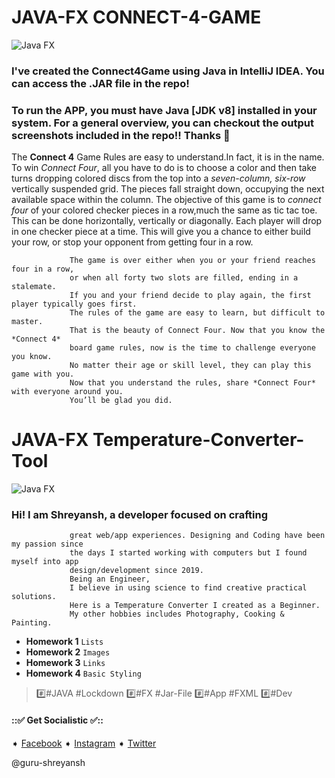 # JAVA-FX CONNECT-4-GAME

![Java FX](https://img.shields.io/badge/-Finished-brightgreen.svg)
### I've created the Connect4Game using Java in IntelliJ IDEA. You can access the .JAR file in the repo!
### To run the APP, you must have Java [JDK v8] installed in your system. For a general overview, you can checkout the output screenshots included in the repo!! Thanks :santa:
  The **Connect 4** Game Rules are easy to understand.In fact, it is in the name. To win *Connect Four*, all you have to do
  is to choose a color and then take turns dropping colored discs from the top into a *seven-column, six-row* vertically suspended grid.
  The pieces fall straight down, occupying the next available space within the column.
  The objective of this game is to *connect four* of your colored checker pieces in a row,much the same as tic tac toe. This can be done horizontally, vertically or diagonally.
  Each player will drop in one checker piece at a time. This will give you a chance to either build your row, or stop your opponent from getting four in a row.
                 
                 The game is over either when you or your friend reaches four in a row,
                 or when all forty two slots are filled, ending in a stalemate.
                 If you and your friend decide to play again, the first player typically goes first.
                 The rules of the game are easy to learn, but difficult to master.
                 That is the beauty of Connect Four. Now that you know the *Connect 4*
                 board game rules, now is the time to challenge everyone you know.
                 No matter their age or skill level, they can play this game with you.
                 Now that you understand the rules, share *Connect Four* with everyone around you.
                 You’ll be glad you did.

# JAVA-FX Temperature-Converter-Tool

![Java FX](https://img.shields.io/badge/-Finished-brightgreen.svg)
### Hi! I am Shreyansh, a developer focused on crafting
                 great web/app experiences. Designing and Coding have been my passion since
                 the days I started working with computers but I found myself into app
                 design/development since 2019.
                 Being an Engineer,
                 I believe in using science to find creative practical solutions.
                 Here is a Temperature Converter I created as a Beginner.
                 My other hobbies includes Photography, Cooking & Painting.

* **Homework 1** `Lists`
* **Homework 2** `Images`
* **Homework 3** `Links`
* **Homework 4** `Basic Styling`

> :hash:#JAVA #Lockdown :hash:#FX #Jar-File :hash:#App #FXML :hash:#Dev

#### :::white_check_mark: Get Socialistic :white_check_mark:::
➧ [Facebook](https://www.facebook.com/shreyansh.kumarsingh.7)
➧ [Instagram](https://www.instagram.com/guru_harry/)
➧ [Twitter](https://twitter.com/HpShreyansh)

@guru-shreyansh
